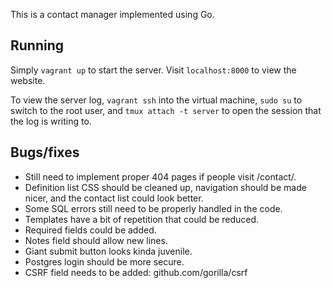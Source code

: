 This is a contact manager implemented using Go.

## Running

Simply `vagrant up` to start the server. Visit `localhost:8000` to view the website.

To view the server log, `vagrant ssh` into the virtual machine, `sudo su` to switch to the root user, and `tmux attach -t server` to open the session that the log is writing to.

## Bugs/fixes

* Still need to implement proper 404 pages if people visit /contact/<non-existent-id>.
* Definition list CSS should be cleaned up, navigation should be made nicer, and the contact list could look better.
* Some SQL errors still need to be properly handled in the code.
* Templates have a bit of repetition that could be reduced.
* Required fields could be added.
* Notes field should allow new lines.
* Giant submit button looks kinda juvenile.
* Postgres login should be more secure.
* CSRF field needs to be added: github.com/gorilla/csrf
